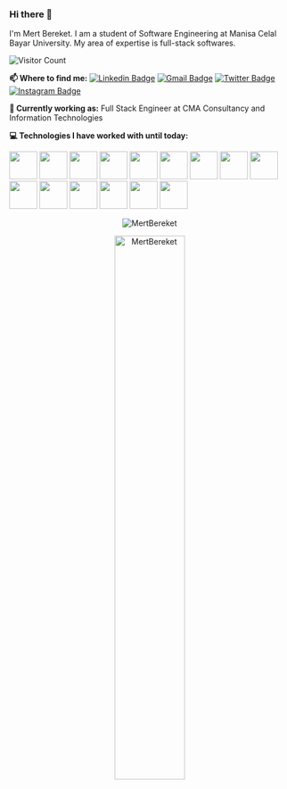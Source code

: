 ### Hi there 👋
I'm Mert Bereket. I am a student of Software Engineering at Manisa Celal Bayar University. My area of ​​expertise is full-stack softwares.

![Visitor Count](https://profile-counter.glitch.me/MertBereket/count.svg)<br>


**📫 Where to find me:**
[![Linkedin Badge](https://img.shields.io/badge/-MuhammedMertVeliBereket-blue?style=flat-square&logo=Linkedin&logoColor=white&link=https://www.linkedin.com/in/muhammed-mert-veli-bereket/)](https://www.linkedin.com/in/muhammed-mert-veli-bereket/) 
[![Gmail Badge](https://img.shields.io/badge/-info@mertbereket.com.tr-c14438?style=flat-square&logo=Gmail&logoColor=white&link=mailto:info@mertbereket.com.tr)](mailto:info@mertbereket.com.tr)
[![Twitter Badge](https://img.shields.io/badge/-MertBereket-blue?style=flat-square&logo=Twitter&logoColor=white&link=https://twitter.com/mert80bereket/)](https://twitter.com/mert80bereket)
[![Instagram Badge](https://img.shields.io/badge/-MertBereket-orange?style=flat-square&logo=Instagram&logoColor=blue&link=https://www.instagram.com/mertbereket/)](https://www.instagram.com/mertbereket/)


**💼 Currently working as:** Full Stack Engineer at CMA Consultancy and Information Technologies


**💻 Technologies I have worked with until today:** 

<code><img height="50" src="https://www.vectorlogo.zone/logos/angular/angular-ar21.svg"></code>
<code><img height="50" src="https://www.vectorlogo.zone/logos/mongodb/mongodb-ar21.svg"></code>
<code><img height="50" src="https://www.vectorlogo.zone/logos/python/python-ar21.svg"></code>
<code><img height="50" src="https://www.vectorlogo.zone/logos/pocoo_flask/pocoo_flask-ar21.svg"></code>
<code><img height="50" src="https://www.vectorlogo.zone/logos/numpy/numpy-ar21.svg"></code>
<code><img height="50" src="https://www.vectorlogo.zone/logos/jupyter/jupyter-ar21.svg"></a></code>
<code><img height="50" src="https://www.vectorlogo.zone/logos/heroku/heroku-ar21.svg"></code>
<code><img height="50" src="https://www.vectorlogo.zone/logos/docker/docker-ar21.svg"></code>
<code><img height="50" src="https://www.vectorlogo.zone/logos/npmjs/npmjs-ar21.svg"></code>
<code><img height="50" src="https://www.vectorlogo.zone/logos/nodejs/nodejs-horizontal.svg"></code>
<code><img height="50" src="https://www.vectorlogo.zone/logos/android/android-ar21.svg"></code>
<code><img height="50" src="https://www.vectorlogo.zone/logos/java/java-ar21.svg"></code>
<code><img height="50" src="https://www.vectorlogo.zone/logos/getbootstrap/getbootstrap-ar21.svg"></code>
<code><img height="50" src="https://www.vectorlogo.zone/logos/sass-lang/sass-lang-ar21.svg"></code>
<code><img height="50" src="https://www.vectorlogo.zone/logos/mysql/mysql-ar21.svg"></code>
<p align="center"><img src="https://github-profile-trophy.vercel.app/?username=MertBereket&theme=dracula&column=7" alt="MertBereket" /></p>
<p align="center"><img src="https://github-readme-stats.vercel.app/api?username=MertBereket&show_icons=true&theme=radical&locale=en&count_private=true&hide=issues" alt="MertBereket" width="50%" /></p>
